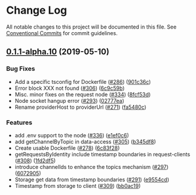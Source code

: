 # Change Log

All notable changes to this project will be documented in this file.
See [Conventional Commits](https://conventionalcommits.org) for commit guidelines.

## [0.1.1-alpha.10](https://github.com/RequestNetwork/requestNetwork/compare/@requestnetwork/request-node@0.1.1-alpha.4...@requestnetwork/request-node@0.1.1-alpha.10) (2019-05-10)


### Bug Fixes

* Add a specific tsconfig for Dockerfile ([#286](https://github.com/RequestNetwork/requestNetwork/issues/286)) ([901c36c](https://github.com/RequestNetwork/requestNetwork/commit/901c36c))
* Error block XXX not found ([#306](https://github.com/RequestNetwork/requestNetwork/issues/306)) ([6c9c59b](https://github.com/RequestNetwork/requestNetwork/commit/6c9c59b))
* Misc. minor fixes on the request node ([#334](https://github.com/RequestNetwork/requestNetwork/issues/334)) ([8fcf53d](https://github.com/RequestNetwork/requestNetwork/commit/8fcf53d))
* Node socket hangup error ([#293](https://github.com/RequestNetwork/requestNetwork/issues/293)) ([02777ea](https://github.com/RequestNetwork/requestNetwork/commit/02777ea))
* Rename providerHost to providerUrl ([#271](https://github.com/RequestNetwork/requestNetwork/issues/271)) ([fa5480c](https://github.com/RequestNetwork/requestNetwork/commit/fa5480c))


### Features

* add .env support to the node ([#336](https://github.com/RequestNetwork/requestNetwork/issues/336)) ([e1ef0c6](https://github.com/RequestNetwork/requestNetwork/commit/e1ef0c6))
* add getChannelByTopic in data-access ([#305](https://github.com/RequestNetwork/requestNetwork/issues/305)) ([b345df8](https://github.com/RequestNetwork/requestNetwork/commit/b345df8))
* Create usable Dockerfile ([#278](https://github.com/RequestNetwork/requestNetwork/issues/278)) ([6c83f28](https://github.com/RequestNetwork/requestNetwork/commit/6c83f28))
* getRequestsByIdentity include timestamp boundaries in request-clients ([#308](https://github.com/RequestNetwork/requestNetwork/issues/308)) ([1fd2df5](https://github.com/RequestNetwork/requestNetwork/commit/1fd2df5))
* introduce channelIds to enhance the topics mechanism ([#297](https://github.com/RequestNetwork/requestNetwork/issues/297)) ([6072905](https://github.com/RequestNetwork/requestNetwork/commit/6072905))
* Storage get data from timestamp boundaries ([#291](https://github.com/RequestNetwork/requestNetwork/issues/291)) ([e9554cd](https://github.com/RequestNetwork/requestNetwork/commit/e9554cd))
* Timestamp from storage to client ([#309](https://github.com/RequestNetwork/requestNetwork/issues/309)) ([bb0ac19](https://github.com/RequestNetwork/requestNetwork/commit/bb0ac19))
